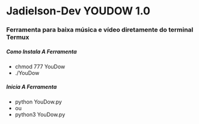 # Jadielson-Dev YOUDOW 1.0

### Ferramenta para baixa música e vídeo diretamente do terminal Termux

##### Como Instala A Ferramenta 

* chmod 777 YouDow
* ./YouDow

##### Inicia A Ferramenta

* python YouDow.py
* ou
* python3 YouDow.py
